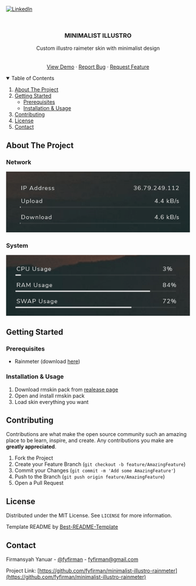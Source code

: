 <!--
*** Thanks for checking out the Best-README-Template. If you have a suggestion
*** that would make this better, please fork the repo and create a pull request
*** or simply open an issue with the tag "enhancement".
*** Thanks again! Now go create something AMAZING! :D
***
***
***
*** To avoid retyping too much info. Do a search and replace for the following:
*** fyfirman, minimalist-illustro-rainmeter, twitter_handle, fyfirman@gmail.com, project_title, project_description
-->

<!-- PROJECT SHIELDS -->
<!--
*** I'm using markdown "reference style" links for readability.
*** Reference links are enclosed in brackets [ ] instead of parentheses ( ).
*** See the bottom of this document for the declaration of the reference variables
*** for contributors-url, forks-url, etc. This is an optional, concise syntax you may use.
*** https://www.markdownguide.org/basic-syntax/#reference-style-links
-->

[![LinkedIn][linkedin-shield]][linkedin-url]

<!-- PROJECT LOGO -->
<br />
<p align="center">
  <a href="https://github.com/fyfirman/questionnaire">
    <!-- <img src="images/logo.png" alt="Logo" width="80" height="80"> -->
  </a>
  <h3 align="center">MINIMALIST ILLUSTRO</h3>
    
  <p align="center">
    Custom illustro raimeter skin with minimalist design
    <br />
    <br />
    <br />
    <a href="https://github.com/fyfirman/minimalist-illustro-rainmeter">View Demo</a>
    ·
    <a href="https://github.com/fyfirman/minimalist-illustro-rainmeter/issues">Report Bug</a>
    ·
    <a href="https://github.com/fyfirman/minimalist-illustro-rainmeter/issues">Request Feature</a>
  </p>
</p>

<!-- TABLE OF CONTENTS -->
<details open="open">
  <summary>Table of Contents</summary>
  <ol>
    <li>
      <a href="#about-the-project">About The Project</a>
    </li>
    <li>
      <a href="#getting-started">Getting Started</a>
      <ul>
        <li><a href="#prerequisites">Prerequisites</a></li>
        <li><a href="#installation">Installation & Usage</a></li>
      </ul>
    </li>
    <li><a href="#contributing">Contributing</a></li>
    <li><a href="#license">License</a></li>
    <li><a href="#contact">Contact</a></li>
  </ol>
</details>

<!-- ABOUT THE PROJECT -->

## About The Project

### Network

<img src="images/network.gif" alt="network" width="700">

### System

<img src="images/system.gif" alt="system" width="700">

<!-- GETTING STARTED -->

## Getting Started

### Prerequisites

- Rainmeter (download [here](https://www.rainmeter.net/))

### Installation & Usage

<!-- TODO: Update release page -->

1. Download rmskin pack from [realease page](https://github.com)
2. Open and install rmskin pack
3. Load skin everything you want

<!-- CONTRIBUTING -->

## Contributing

Contributions are what make the open source community such an amazing place to be learn, inspire, and create. Any contributions you make are **greatly appreciated**.

1. Fork the Project
2. Create your Feature Branch (`git checkout -b feature/AmazingFeature`)
3. Commit your Changes (`git commit -m 'Add some AmazingFeature'`)
4. Push to the Branch (`git push origin feature/AmazingFeature`)
5. Open a Pull Request

<!-- LICENSE -->

## License

Distributed under the MIT License. See `LICENSE` for more information.

Template README by [Best-README-Template](https://github.com/othneildrew/Best-README-Template)

<!-- CONTACT -->

## Contact

Firmansyah Yanuar - [@fyfirman](https://instagram.com/fyfirman) - fyfirman@gmail.com

Project Link: [https://github.com/fyfirman/minimalist-illustro-rainmeter](https://github.com/fyfirman/minimalist-illustro-rainmeter)

<!-- MARKDOWN LINKS & IMAGES -->
<!-- https://www.markdownguide.org/basic-syntax/#reference-style-links -->

[linkedin-shield]: https://img.shields.io/badge/-LinkedIn-black.svg?style=for-the-badge&logo=linkedin&colorB=555
[linkedin-url]: https://linkedin.com/in/fyfirman
